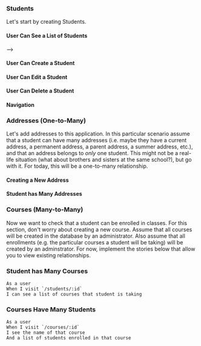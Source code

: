 ### Students

Let's start by creating Students.

<!-- #### User Can See an Individual Student

```
As a user
When I visit `/students/:id`
I see the name of a student
```
 <!-- -->
#### User Can See a List of Students
<!--
```
As a user
When I visit `/students`
I see a list of student names
``` --> -->

#### User Can Create a Student

<!-- ```
As a user
When I visit `/students/new`
And I fill in name
And I click submit
I am on the student show page
And I see that student's name
``` -->

#### User Can Edit a Student
<!--
```
As a user
When I visit `/students/:id/edit`
And I enter a new name
And I click submit
I am on the student show page
And I can see that student's new name
``` -->

#### User Can Delete a Student

<!-- ```
As a user
When I visit `/students`
And I click "Delete" next to a student's name
I see the students index
And that student's name is no longer on the page
``` -->

#### Navigation

<!-- ```
As a user
When I visit any page
I see links to see a list of all students, or create a new student
```

```
As a user
When I visit `/students`
And I click on a student's name
I am taken to a show page for that student
``` -->

### Addresses (One-to-Many)

Let's add addresses to this application. In this particular scenario assume that a student can have many addresses (i.e. maybe they have a current address, a permanent address, a parent address, a summer address, etc.), and that an address belongs to *only* one student. This might not be a real-life situation (what about brothers and sisters at the same school?), but go with it. For today, this will be a one-to-many relationship.

#### Creating a New Address
<!-- 
```
As a user
When I visit `/students/:id/addresses/new`
And I fill in description with a description (e.g. "Summer Address")
And I fill in street with a street address
And I fill in city with a city
And I fill in state with a state
And I fill in zip code with a zip code
And I click submit
I am taken to that student's show page
And I see the description, street, city, state, and zip on that page
``` -->

#### Student has Many Addresses

<!-- ```
As a user
When I visit `/students/:id`
I see all addresses associated with that student (e.g. if that student has two addresses, I see both)
``` -->

### Courses (Many-to-Many)

Now we want to check that a student can be enrolled in classes. For this section, don't worry about creating a new course. Assume that all courses will be created in the database by an administrator. Also assume that all enrollments (e.g. the particular courses a student will be taking) will be created by an adminstrator. For now, implement the stories below that allow you to view existing relationships.

### Student has Many Courses

```
As a user
When I visit `/students/:id`
I can see a list of courses that student is taking
```

### Courses Have Many Students

```
As a user
When I visit `/courses/:id`
I see the name of that course
And a list of students enrolled in that course

